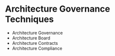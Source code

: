 # Architecture Governance Techniques
* Architecture Governance
* Architecture Board
* Architecture Contracts
* Architecture Compliance
